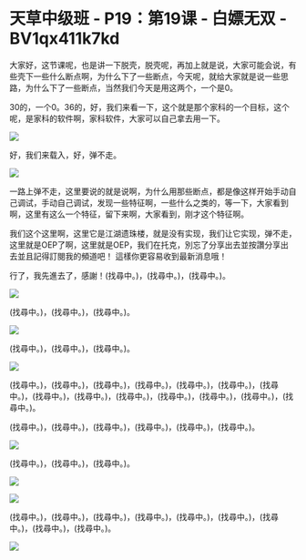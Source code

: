 # 天草中级班 - P19：第19课 - 白嫖无双 - BV1qx411k7kd

大家好，这节课呢，也是讲一下脱壳，脱壳呢，再加上就是说，大家可能会说，有些壳下一些什么断点啊，为什么下了一些断点，今天呢，就给大家就是说一些思路，为什么下了一些断点，当然我们今天是用这两个，一个是0。

30的，一个0。36的，好，我们来看一下，这个就是那个家科的一个目标，这个呢，是家科的软件啊，家科软件，大家可以自己拿去用一下。



![](img/5432e0663a808d9a90174eb900b54fa5_1.png)

好，我们来载入，好，弹不走。

![](img/5432e0663a808d9a90174eb900b54fa5_3.png)

一路上弹不走，这里要说的就是说啊，为什么用那些断点，都是像这样开始手动自己调试，手动自己调试，发现一些特征啊，一些什么之类的，等一下，大家看到啊，这里有这么一个特征，留下来啊，大家看到，刚才这个特征啊。

我们这个这里啊，这里它是江湖遗珠楼，就是没有实现，我们让它实现，弹不走，这里就是OEP了啊，这里就是OEP，我们在托克，別忘了分享出去並按讚分享出去並且記得訂閱我的頻道吧！ 這樣你更容易收到最新消息哦！

 行了，我先進去了，感謝！(找尋中。)，(找尋中。)，(找尋中。)。

![](img/5432e0663a808d9a90174eb900b54fa5_5.png)

(找尋中。)，(找尋中。)，(找尋中。)。

![](img/5432e0663a808d9a90174eb900b54fa5_7.png)

(找尋中。)，(找尋中。)，(找尋中。)。

![](img/5432e0663a808d9a90174eb900b54fa5_9.png)

(找尋中。)，(找尋中。)，(找尋中。)，(找尋中。)，(找尋中。)，(找尋中。)，(找尋中。)，(找尋中。)，(找尋中。)，(找尋中。)，(找尋中。)，(找尋中。)，(找尋中。)，(找尋中。)。

(找尋中。)，(找尋中。)，(找尋中。)，(找尋中。)，(找尋中。)，(找尋中。)。

![](img/5432e0663a808d9a90174eb900b54fa5_11.png)

(找尋中。)，(找尋中。)，(找尋中。)。

![](img/5432e0663a808d9a90174eb900b54fa5_13.png)

![](img/5432e0663a808d9a90174eb900b54fa5_14.png)

(找尋中。)，(找尋中。)，(找尋中。)，(找尋中。)，(找尋中。)，(找尋中。)，(找尋中。)，(找尋中。)，(找尋中。)。



![](img/5432e0663a808d9a90174eb900b54fa5_16.png)
